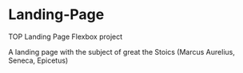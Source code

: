 # Landing-Page
TOP Landing Page Flexbox project

A landing page with the subject of great the Stoics (Marcus Aurelius, Seneca, Epicetus)